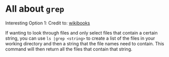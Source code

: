 # All about ```grep```

Interesting Option 1: 
Credit to: [wikibooks](https://en.wikibooks.org/wiki/Grep)

If wanting to look through files and only select files that contain a certain string, you can use ```ls |grep <string>```
to create a list of the files in your working directory and then a string that the file names need to contain. This
command will then return all the files that contain that string.


